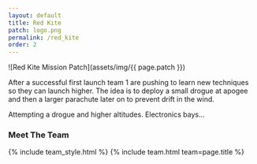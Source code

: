 ```yaml
---
layout: default
title: Red Kite
patch: logo.png
permalink: /red_kite
order: 2
---
```


![Red Kite Mission Patch](assets/img/{{ page.patch }})

After a successful first launch team 1 are pushing to learn new techniques so they can launch higher. The idea is to deploy a small drogue at apogee and then a larger parachute later on to prevent drift in the wind.

Attempting a drogue and higher altitudes. Electronics bays...

### Meet The Team

{% include team_style.html %}
{% include team.html team=page.title %}
